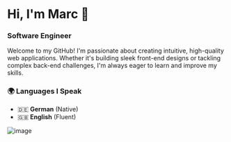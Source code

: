 # Hi, I'm Marc 👋 
### Software Engineer

Welcome to my GitHub! I'm passionate about creating intuitive, high-quality web applications. Whether it's building sleek front-end designs or tackling complex back-end challenges, I'm always eager to learn and improve my skills.  

### 🌍 Languages I Speak  
- 🇩🇪 **German** (Native)  
- 🇬🇧 **English** (Fluent)

<img alt="image" src="https://github-readme-stats.hackclub.dev/api/wakatime?username=14879&api_domain=hackatime.hackclub.com&&custom_title=Hackatime+Stats&layout=compact&cache_seconds=0&langs_count=8&theme=transparent" />
